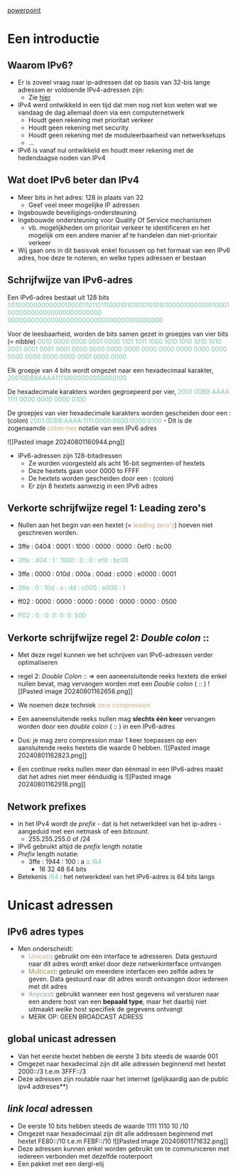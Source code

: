[powerpoint](https://learning.ap.be/pluginfile.php/1957835/mod_resource/content/0/07%20-%20IPv6%20intro-compleet.pdf)

# Een introductie
## Waarom IPv6?
- Er is zoveel vraag naar ip-adressen dat op basis van 32-bis lange adressen er voldoende IPv4-adressen zijn:
	- Zie [hier](https://www.ripe.net/manage-ips-and-asns/ipv4/ipv4-run-out/)
- IPv4 werd ontwikkeld in een tijd dat men nog niet kon weten wat we vandaag de dag allemaal doen via een computernetwerk
	- Houdt geen rekening met prioritait verkeer
	- Houdt geen rekening met security
	- Houdt geen rekening met de moduleerbaarheid van netwerksetups
	- ...
- IPv6 is vanaf nul ontwikkeld en houdt meer rekening met de hedendaagse noden van IPv4

## Wat doet IPv6 beter dan IPv4
- Meer bits in het adres: 128 in plaats van 32
	- Geef veel meer mogelijke IP adressen
- Ingebouwde beveiligings-ondersteuning
- Ingebouwde ondersteuning voor Quality Of Service mechanismen
	- vb. mogelijkheden om prioritair verkeer te identificeren en het mogelijk om een andere manier af te handelen dan niet-prioritair verkeer
- Wij gaan ons in dit basisvak enkel focussen op het formaat van een IPv6 adres, hoe deze te noteren, en welke types adressen er bestaan


## Schrijfwijze van IPv6-adres
Een IPv6-adres bestaat uit 128 bits <span style="color:#78c0a8;">0010000000000001000011011011100010101010101010100001000100010001000000000000000000000000 0000000000000000000000000000000100000000</span>

Voor de leesbaarheid, worden de bits samen gezet in groepjes van vier bits (= nibble) <span style="color:#78c0a8;">0010 0000 0000 0001 0000 1101 1011 1000 1010 1010 1010 1010 0001 0001 0001 0001 0000 0000 0000 0000 0000 0000 0000 0000 0000 0000 0000 0000 0000 0001 0000 0000</span>

Elk groepje van 4 bits wordt omgezet naar een hexadecimaal karakter, <span style="color:#78c0a8;">20010DB8AAAA11110000000000000100</span>

De hexadecimale karakters worden gegroepeerd per vier, 
<span style="color:#78c0a8;">2001 0DB8 AAAA 1111 0000 0000 0000 0100</span>

De groepjes van vier hexadecimale karakters worden gescheiden door een : (colon)
<span style="color:#78c0a8;">2001:0DB8:AAAA:1111:0000:0000:0000:0100</span>
	- Dit is de zogenaamde <span style="color:#c8ab83;">colon-hex</span> notatie van een IPv6 adres

![[Pasted image 20240801160944.png]]

- IPv6-adressen zijn 128-bitadressen
	- Ze worden voorgesteld als acht 16-bit segmenten of hextets
	- Deze hextets gaan voor 0000 to FFFF
	- De hextets worden gescheiden door een : (colon)
	- Er zijn 8 hextets aanwezig in een IPv6 adres

## Verkorte schrijfwijze regel 1: Leading zero's
- Nullen aan het begin van een hextet (= <span style="color:#c8ab83;">leading zero's</span>) hoeven niet geschreven worden.

- 3ffe : 0404 : 0001 : 1000 : 0000 : 0000 : 0ef0 : bc00
- <span style="color:#78c0a8;">3ffe : 404 : 1 : 1000 : 0 : 0 : ef0 : bc00</span>

- 3ffe : 0000 : 010d : 000a : 00dd : c000 : e0000 : 0001
- <span style="color:#78c0a8;">3ffe : 0 : 10d : a : dd : c000 : e000 : 1</span>

- ff02 : 0000 : 0000 : 0000 : 0000 : 0000 : 0000 : 0500
- <span style="color:#78c0a8;">ff02 : 0 : 0: 0: 0: 0: 500</span>

## Verkorte schrijfwijze regel 2: *Double colon* ::
- Met deze regel kunnen we het schrijven van IPv6-adressen verder optimaliseren
- regel 2: *Double Colon* :: => een aaneensluitende reeks hextets die enkel nullen bevat, mag vervangen worden met een *Double colon* ( :: )
![[Pasted image 20240801162656.png]] 
- We noemen deze techniek <span style="color:#c8ab83;">zero compression</span>

- Een aaneensluitende reeks nullen mag **slechts één keer** vervangen worden door een *double colon* ( :: ) in een IPv6-adres
- Dus: je mag zero compression maar 1 keer toepassen op een aansluitende reeks hextets die waarde 0 hebben.
![[Pasted image 20240801162823.png]]

- Een continue reeks nullen meer dan éénmaal in een IPv6-adres maakt dat het adres niet meer éénduidig is
![[Pasted image 20240801162918.png]]

## Network prefixes
- in het IPv4 wordt de *prefix* - dat is het netwerkdeel van het ip-adres - aangeduid met een netmask of een *bitcount*.
	- 255.255.255.0 of /24
- IPv6 gebruikt altijd de *prefix* length notatie
- *Prefix* length notatie: 
	- 3ffe : 1944 : 100 : a :: <span style="color:#78c0a8;">/64</span>
		- 16 32 48 64 bits
- Betekenis <span style="color:#78c0a8;">/64</span> : het netwerkdeel van het IPv6-adres is 64 bits langs

# Unicast adressen
## IPv6 adres types
- Men onderscheidt:
	- <span style="color:#c8ab83;">Unicast</span>: gebruikt om één interface te adresseren. Data gestuurd naar dit adres wordt enkel door deze netwerkinterface ontvangen
	- <span style="color:#978d4f;">Multicast</span>: gebruikt om meerdere interfacen een zelfde adres te geven. Data gestuurd naar dit adres wordt ontvangen door iedereen met dit adres
	- <span style="color:#8ea998;">Anycast</span>: gebruikt wanneer een host gegevens wil versturen naar een andere host van een **bepaald type**, maar het daarbij niet uitmaakt *welke* host specifiek de gegevens ontvangt
	- MERK OP: GEEN BROADCAST ADRESS

## global unicast adressen
- Van het eerste hextet hebben de eerste 3 bits steeds de waarde 001
- Omgezet naar hexadecimal zijn dit alle adressen beginnend met hextet 2000::/3 t.e.m 3FFF::/3
- Deze adressen zijn routable naar het internet (gelijkaardig aan de public ipv4 addreses**)

## *link local* adressen
- De eerste 10 bits hebben steeds de waarde 1111 1110 10 /10
- Omgezet naar hexadecimaal zijn dit alle addressen beginnend met hextet FE80::/10 t.e.m FEBF::/10
![[Pasted image 20240801171632.png]]
- Deze adressen kunnen enkel worden gebruikt om te communiceren met iedereen verbonden met dezelfde routerpoort
- Een pakket met een dergl-elij